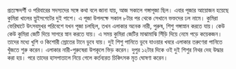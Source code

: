 প্রত্যক্ষদর্শী ও পরিবারের সদস্যদের সঙ্গে কথা বলে জানা যায়, আজ সকালে গঙ্গাপূজা ছিল। এবার পূজার আয়োজন হয়েছে কুমিরা খালের স্লুইসগেটের দুই পাশে। এ পূজা উপলক্ষে সকাল ৮টার পর থেকে সেখানে ভক্তদের ঢল নামে। কুমিরা ফেরিঘাটে উৎসবমুখর পরিবেশে যখন পূজা চলছিল, তখন এলাকার অনেক নারী, পুরুষ, শিশু গঙ্গাস্নান করতে যায়। কেউ কেউ কুমিরা জেটি দিয়ে সাগরে স্নান করতে যায়। এ সময় কুমিরা জেটির মাঝামাঝি সিঁড়ি দিয়ে নেমে পড়ে কয়েকজন। তাদের মধ্যে খুশি ও কিশোরী স্রোতের টানে ডুবে যায়। দুই শিশু পানিতে ডুবে যাওয়ার খবরে এলাকার তরুণেরা পানিতে খুঁজতে শুরু করেন। এলাকার নারী-পুরুষেরা উপকূলে ভিড় করেন। দুপুর ১২টার দিকে ওই দুই শিশুর নিথর দেহ উদ্ধার করা হয়। পরে তাদের হাসপাতালে নিয়ে গেলে কর্তব্যরত চিকিৎসক মৃত ঘোষণা করেন।
